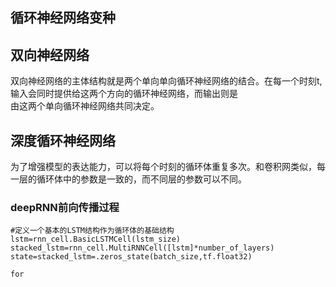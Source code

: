 循环神经网络变种
------------
## 双向神经网络
  双向神经网络的主体结构就是两个单向单向循环神经网络的结合。在每一个时刻t,输入会同时提供给这两个方向的循环神经网络，而输出则是  
  由这两个单向循环神经网络共同决定。
  
## 深度循环神经网络
  为了增强模型的表达能力，可以将每个时刻的循环体重复多次。和卷积网类似，每一层的循环体中的参数是一致的，而不同层的参数可以不同。  
### deepRNN前向传播过程
```
#定义一个基本的LSTM结构作为循环体的基础结构
lstm=rnn_cell.BasicLSTMCell(lstm_size)
stacked_lstm=rnn_cell.MultiRNNCell([lstm]*number_of_layers)
state=stacked_lstm=.zeros_state(batch_size,tf.float32)

for 
